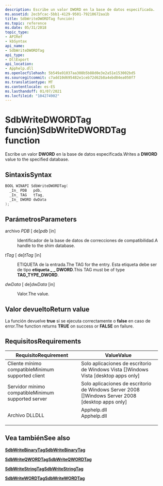 ```yaml
---
description: Escribe un valor DWORD en la base de datos especificada.
ms.assetid: 2ecbfcac-5bb1-4129-9501-79210672aa1b
title: SdbWriteDWORDTag función)
ms.topic: reference
ms.date: 05/31/2018
topic_type:
- APIRef
- kbSyntax
api_name:
- SdbWriteDWORDTag
api_type:
- DllExport
api_location:
- Apphelp.dll
ms.openlocfilehash: 5b549a91037aa308b5b88d0e3e2a51e153002bd5
ms.sourcegitcommit: c7add10d695482e1ceb72d62b8a4ebd84ea050f7
ms.translationtype: MT
ms.contentlocale: es-ES
ms.lasthandoff: 01/07/2021
ms.locfileid: "104274902"
---
```

# <a name="sdbwritedwordtag-function"></a><span data-ttu-id="076ca-103">SdbWriteDWORDTag función)</span><span class="sxs-lookup"><span data-stu-id="076ca-103">SdbWriteDWORDTag function</span></span>

<span data-ttu-id="076ca-104">Escribe un valor **DWORD** en la base de datos especificada.</span><span class="sxs-lookup"><span data-stu-id="076ca-104">Writes a **DWORD** value to the specified database.</span></span>

## <a name="syntax"></a><span data-ttu-id="076ca-105">Sintaxis</span><span class="sxs-lookup"><span data-stu-id="076ca-105">Syntax</span></span>


```C++
BOOL WINAPI SdbWriteDWORDTag(
  _In_ PDB   pdb,
  _In_ TAG   tTag,
  _In_ DWORD dwData
);
```



## <a name="parameters"></a><span data-ttu-id="076ca-106">Parámetros</span><span class="sxs-lookup"><span data-stu-id="076ca-106">Parameters</span></span>

<dl> <dt>

<span data-ttu-id="076ca-107">archivo *PDB* \[ de\]</span><span class="sxs-lookup"><span data-stu-id="076ca-107">*pdb* \[in\]</span></span>
</dt> <dd>

<span data-ttu-id="076ca-108">Identificador de la base de datos de correcciones de compatibilidad.</span><span class="sxs-lookup"><span data-stu-id="076ca-108">A handle to the shim database.</span></span>

</dd> <dt>

<span data-ttu-id="076ca-109">*tTag* \[ de\]</span><span class="sxs-lookup"><span data-stu-id="076ca-109">*tTag* \[in\]</span></span>
</dt> <dd>

<span data-ttu-id="076ca-110">ETIQUETA de la entrada.</span><span class="sxs-lookup"><span data-stu-id="076ca-110">The TAG for the entry.</span></span> <span data-ttu-id="076ca-111">Esta etiqueta debe ser de tipo **etiqueta \_ \_ DWORD**.</span><span class="sxs-lookup"><span data-stu-id="076ca-111">This TAG must be of type **TAG\_TYPE\_DWORD**.</span></span>

</dd> <dt>

<span data-ttu-id="076ca-112">*dwData* \[ de\]</span><span class="sxs-lookup"><span data-stu-id="076ca-112">*dwData* \[in\]</span></span>
</dt> <dd>

<span data-ttu-id="076ca-113">Valor.</span><span class="sxs-lookup"><span data-stu-id="076ca-113">The value.</span></span>

</dd> </dl>

## <a name="return-value"></a><span data-ttu-id="076ca-114">Valor devuelto</span><span class="sxs-lookup"><span data-stu-id="076ca-114">Return value</span></span>

<span data-ttu-id="076ca-115">La función devuelve **true** si se ejecuta correctamente o **false** en caso de error.</span><span class="sxs-lookup"><span data-stu-id="076ca-115">The function returns **TRUE** on success or **FALSE** on failure.</span></span>

## <a name="requirements"></a><span data-ttu-id="076ca-116">Requisitos</span><span class="sxs-lookup"><span data-stu-id="076ca-116">Requirements</span></span>



| <span data-ttu-id="076ca-117">Requisito</span><span class="sxs-lookup"><span data-stu-id="076ca-117">Requirement</span></span> | <span data-ttu-id="076ca-118">Value</span><span class="sxs-lookup"><span data-stu-id="076ca-118">Value</span></span> |
|-------------------------------------|----------------------------------------------------------------------------------------|
| <span data-ttu-id="076ca-119">Cliente mínimo compatible</span><span class="sxs-lookup"><span data-stu-id="076ca-119">Minimum supported client</span></span><br/> | <span data-ttu-id="076ca-120">Solo aplicaciones de escritorio de Windows Vista \[\]</span><span class="sxs-lookup"><span data-stu-id="076ca-120">Windows Vista \[desktop apps only\]</span></span><br/>                                         |
| <span data-ttu-id="076ca-121">Servidor mínimo compatible</span><span class="sxs-lookup"><span data-stu-id="076ca-121">Minimum supported server</span></span><br/> | <span data-ttu-id="076ca-122">Solo aplicaciones de escritorio de Windows Server 2008 \[\]</span><span class="sxs-lookup"><span data-stu-id="076ca-122">Windows Server 2008 \[desktop apps only\]</span></span><br/>                                   |
| <span data-ttu-id="076ca-123">Archivo DLL</span><span class="sxs-lookup"><span data-stu-id="076ca-123">DLL</span></span><br/>                      | <dl> <span data-ttu-id="076ca-124"><dt>Apphelp.dll</dt></span><span class="sxs-lookup"><span data-stu-id="076ca-124"><dt>Apphelp.dll</dt></span></span> </dl> |



## <a name="see-also"></a><span data-ttu-id="076ca-125">Vea también</span><span class="sxs-lookup"><span data-stu-id="076ca-125">See also</span></span>

<dl> <dt>

[<span data-ttu-id="076ca-126">**SdbWriteBinaryTag**</span><span class="sxs-lookup"><span data-stu-id="076ca-126">**SdbWriteBinaryTag**</span></span>](sdbwritebinarytag.md)
</dt> <dt>

[<span data-ttu-id="076ca-127">**SdbWriteQWORDTag**</span><span class="sxs-lookup"><span data-stu-id="076ca-127">**SdbWriteQWORDTag**</span></span>](sdbwriteqwordtag.md)
</dt> <dt>

[<span data-ttu-id="076ca-128">**SdbWriteStringTag**</span><span class="sxs-lookup"><span data-stu-id="076ca-128">**SdbWriteStringTag**</span></span>](sdbwritestringtag.md)
</dt> <dt>

[<span data-ttu-id="076ca-129">**SdbWriteWORDTag**</span><span class="sxs-lookup"><span data-stu-id="076ca-129">**SdbWriteWORDTag**</span></span>](sdbwritewordtag.md)
</dt> </dl>

 

 




